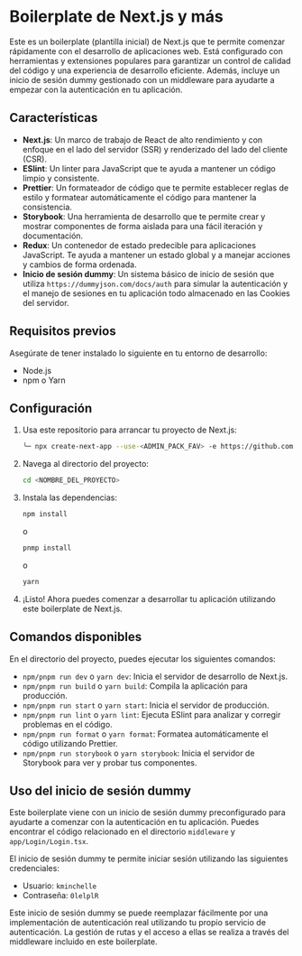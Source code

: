# Boilerplate de Next.js y más

Este es un boilerplate (plantilla inicial) de Next.js que te permite comenzar rápidamente con el desarrollo de aplicaciones web. Está configurado con herramientas y extensiones populares para garantizar un control de calidad del código y una experiencia de desarrollo eficiente. Además, incluye un inicio de sesión dummy gestionado con un middleware para ayudarte a empezar con la autenticación en tu aplicación.

## Características

- **Next.js**: Un marco de trabajo de React de alto rendimiento y con enfoque en el lado del servidor (SSR) y renderizado del lado del cliente (CSR).
- **ESlint**: Un linter para JavaScript que te ayuda a mantener un código limpio y consistente.
- **Prettier**: Un formateador de código que te permite establecer reglas de estilo y formatear automáticamente el código para mantener la consistencia.
- **Storybook**: Una herramienta de desarrollo que te permite crear y mostrar componentes de forma aislada para una fácil iteración y documentación.
- **Redux**: Un contenedor de estado predecible para aplicaciones JavaScript. Te ayuda a mantener un estado global y a manejar acciones y cambios de forma ordenada.
- **Inicio de sesión dummy**: Un sistema básico de inicio de sesión que utiliza `https://dummyjson.com/docs/auth` para simular la autenticación y el manejo de sesiones en tu aplicación todo almacenado en las Cookies del servidor.

## Requisitos previos

Asegúrate de tener instalado lo siguiente en tu entorno de desarrollo:

- Node.js
- npm o Yarn

## Configuración

1. Usa este repositorio para arrancar tu proyecto de Next.js:

   ```bash
   ╰─ npx create-next-app --use-<ADMIN_PACK_FAV> -e https://github.com/adbeje/nextjs13-boilerplate.git
   ```

2. Navega al directorio del proyecto:

   ```bash
   cd <NOMBRE_DEL_PROYECTO>
   ```

3. Instala las dependencias:

   ```bash
   npm install
   ```
    o

   ```bash
   pnmp install
   ```
   
   o

   ```bash
   yarn
   ```


4. ¡Listo! Ahora puedes comenzar a desarrollar tu aplicación utilizando este boilerplate de Next.js.

## Comandos disponibles

En el directorio del proyecto, puedes ejecutar los siguientes comandos:

- `npm/pnpm run dev` o `yarn dev`: Inicia el servidor de desarrollo de Next.js.
- `npm/pnpm run build` o `yarn build`: Compila la aplicación para producción.
- `npm/pnpm run start` o `yarn start`: Inicia el servidor de producción.
- `npm/pnpm run lint` o `yarn lint`: Ejecuta ESlint para analizar y corregir problemas en el código.
- `npm/pnpm run format` o `yarn format`: Formatea automáticamente el código utilizando Prettier.
- `npm/pnpm run storybook` o `yarn storybook`: Inicia el servidor de Storybook para ver y probar tus componentes.

## Uso del inicio de sesión dummy

Este boilerplate viene con un inicio de sesión dummy preconfigurado para ayudarte a comenzar con la autenticación en tu aplicación. Puedes encontrar el código relacionado en el directorio `middleware` y `app/Login/Login.tsx`.

El inicio de sesión dummy te permite iniciar sesión utilizando las siguientes credenciales:

- Usuario: `kminchelle`
- Contraseña: `0lelplR`

Este inicio de sesión dummy se puede reemplazar fácilmente por una implementación de autenticación real utilizando tu propio servicio de autenticación. La gestión de rutas y el acceso a ellas se realiza a través del middleware incluido en este boilerplate.
